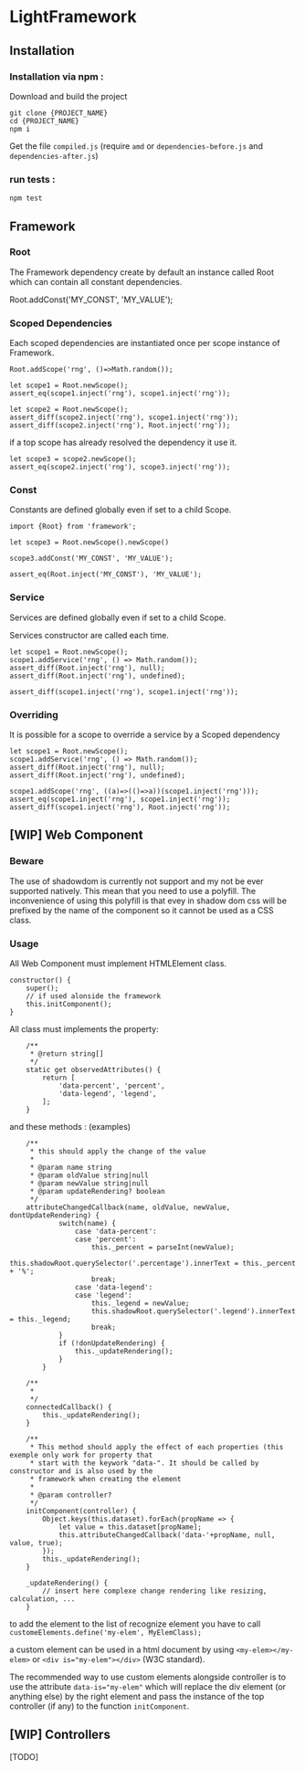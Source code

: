 # LightFramework

## Installation

### Installation via npm :

Download and build the project

    git clone {PROJECT_NAME}
    cd {PROJECT_NAME}
    npm i

Get the file `compiled.js` (require `amd` or `dependencies-before.js` and `dependencies-after.js`)

### run tests : 

    npm test

## Framework

### Root

The Framework dependency create by default an instance called Root which can contain all constant dependencies.

Root.addConst('MY_CONST', 'MY_VALUE');

### Scoped Dependencies

Each scoped dependencies are instantiated once per scope instance of Framework.

    Root.addScope('rng', ()=>Math.random());

    let scope1 = Root.newScope();
    assert_eq(scope1.inject('rng'), scope1.inject('rng'));

    let scope2 = Root.newScope();
    assert_diff(scope2.inject('rng'), scope1.inject('rng'));
    assert_diff(scope2.inject('rng'), Root.inject('rng'));

if a top scope has already resolved the dependency it use it.

    let scope3 = scope2.newScope();
    assert_eq(scope2.inject('rng'), scope3.inject('rng'));

### Const

Constants are defined globally even if set to a child Scope.

    import {Root} from 'framework';
    
    let scope3 = Root.newScope().newScope()
    
    scope3.addConst('MY_CONST', 'MY_VALUE');

    assert_eq(Root.inject('MY_CONST'), 'MY_VALUE');
    
### Service

Services are defined globally even if set to a child Scope.

Services constructor are called each time.

    let scope1 = Root.newScope();
    scope1.addService('rng', () => Math.random());
    assert_diff(Root.inject('rng'), null);
    assert_diff(Root.inject('rng'), undefined);

    assert_diff(scope1.inject('rng'), scope1.inject('rng'));
    
    
### Overriding

It is possible for a scope to override a service by a Scoped dependency


    let scope1 = Root.newScope();
    scope1.addService('rng', () => Math.random());
    assert_diff(Root.inject('rng'), null);
    assert_diff(Root.inject('rng'), undefined);
    
    scope1.addScope('rng', ((a)=>(()=>a))(scope1.inject('rng')));
    assert_eq(scope1.inject('rng'), scope1.inject('rng'));
    assert_diff(scope1.inject('rng'), Root.inject('rng'));

## [WIP] Web Component

### Beware

The use of shadowdom is currently not support and my not be ever
supported natively. This mean that you need to use a polyfill. The
inconvenience of using this polyfill is that evey in shadow dom css
will be prefixed by the name of the component so it cannot be used
as a CSS class.

### Usage
All Web Component must implement HTMLElement class.

    constructor() {
        super();
        // if used alonside the framework
        this.initComponent();
    }

All class must implements the property:

        /**
         * @return string[]
         */
        static get observedAttributes() {
            return [
                'data-percent', 'percent',
                'data-legend', 'legend',
            ];
        }

and these methods : (examples)

        /**
         * this should apply the change of the value
         *
         * @param name string
         * @param oldValue string|null
         * @param newValue string|null
         * @param updateRendering? boolean
         */
        attributeChangedCallback(name, oldValue, newValue, dontUpdateRendering) {
                switch(name) {
                    case 'data-percent':
                    case 'percent':
                        this._percent = parseInt(newValue);
                        this.shadowRoot.querySelector('.percentage').innerText = this._percent + '%';
                        break;
                    case 'data-legend':
                    case 'legend':
                        this._legend = newValue;
                        this.shadowRoot.querySelector('.legend').innerText = this._legend;
                        break;
                }
                if (!donUpdateRendering) {
                    this._updateRendering();
                }
            }
    
        /**
         *
         */
        connectedCallback() {
            this._updateRendering();
        }
    
        /**
         * This method should apply the effect of each properties (this exemple only work for property that
         * start with the keywork "data-". It should be called by constructor and is also used by the
         * framework when creating the element
         *
         * @param controller?
         */
        initComponent(controller) {
            Object.keys(this.dataset).forEach(propName => {
                let value = this.dataset[propName];
                this.attributeChangedCallback('data-'+propName, null, value, true);
            });
            this._updateRendering();
        }
                
        _updateRendering() {
            // insert here complexe change rendering like resizing, calculation, ...
        }


to add the element to the list of recognize element you have to call ``customeElements.define('my-elem', MyElemClass);``

a custom element can be used in a html document by using ``<my-elem></my-elem>`` or ``<div is="my-elem"></div>`` (W3C
standard).

The recommended way to use custom elements alongside controller is to use the attribute ``data-is="my-elem"`` which
will replace the div element (or anything else) by the right element and pass the instance of the top controller
(if any) to the function ``initComponent``.

## [WIP] Controllers

[TODO]
